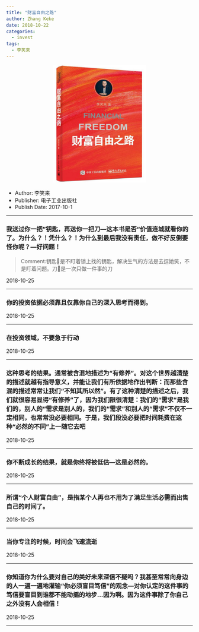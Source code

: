 ```yaml
---
title: "财富自由之路"
author: Zhang Keke
date: 2018-10-22
categories:
  - invest
tags:
  - 李笑来
---
```



<center><img src="/images/s29578695.jpg" alt="drawing" width="250"/></center>

- Author: 李笑来
- Publisher: 电子工业出版社
- Publish Date: 2017-10-1

- - - -

### 我送过你一把”钥匙，再送你一把刀—这本书是否“价值连城就看你的了。为什么？！凭什么？！为什么到最后我没有责任，做不好反倒要怪你呢？—好问题！

> Comment:钥匙🔑是不盯着锁上找的钥匙，解决生气的方法是去逗她笑，不是盯着问题。刀🔪是一次只做一件事的刀

2018-10-25

- - - -

### 你的投资依据必须靠且仅靠你自己的深入思考而得到。

2018-10-25

- - - -

### 在投资领域，不要急于行动

2018-10-25

- - - -

### 这种思考的结果。通常被含混地措述为“有修养”。对这个世界越清楚的描述就越有指导意义，并能让我们有所依据地作出判断：而那些含混的描述常常让我们“不知其所以然”。有了这种清楚的描述之后，我们就很容易显得“有修养”了，因为我们限很清楚：我们的“需求”是我们的，别人的“需求是别人的，我们的“需求”和别人的“需求”不仅不一定相同，也常常没必要相同。于是，我们段没必要把时间耗费在这种“必然的不同”上一随它去吧

2018-10-25

- - - -

### 你不断成长的结果，就是你终将被低估—这是必然的。

2018-10-25

- - - -

### 所谓“个人财富自由”，是指某个人再也不用为了满足生活必需而出售自己的时间了。

2018-10-25

- - - -

### 当你专注的时候，时间会飞速流逝

2018-10-25

- - - -

### 你知道你为什么要对自己的美好未来深信不疑吗？我甚至常常向身边的人一遍一遍地灌输“你必须盲目笃信”的观念—对你认定的这件事的笃信要盲目到谁都不能动摇的地步…因为啊。因为这件事除了你自己之外没有人会相信！

2018-10-25

- - - -

